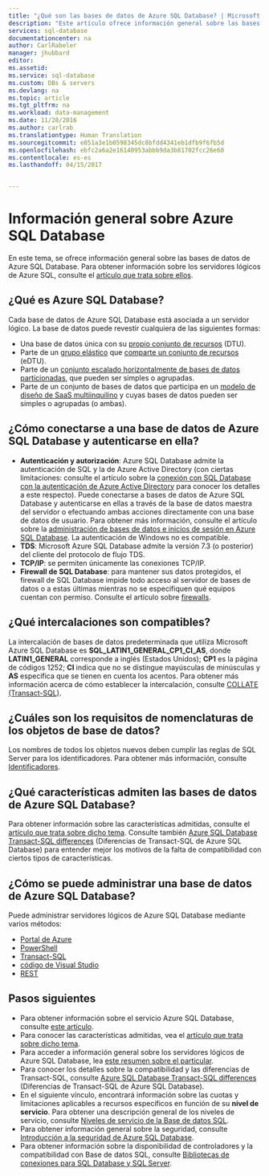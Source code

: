 ```yaml
---
title: "¿Qué son las bases de datos de Azure SQL Database? | Microsoft Docs"
description: "Este artículo ofrece información general sobre las bases de datos de Azure SQL Database."
services: sql-database
documentationcenter: na
author: CarlRabeler
manager: jhubbard
editor: 
ms.assetid: 
ms.service: sql-database
ms.custom: DBs & servers
ms.devlang: na
ms.topic: article
ms.tgt_pltfrm: na
ms.workload: data-management
ms.date: 11/28/2016
ms.author: carlrab
ms.translationtype: Human Translation
ms.sourcegitcommit: e851a3e1b0598345dc8bfdd4341eb1dfb9f6fb5d
ms.openlocfilehash: ebfc2a6a2e16140953abbb9da3b81702fcc26e60
ms.contentlocale: es-es
ms.lasthandoff: 04/15/2017


---
```

# <a name="azure-sql-database-overview"></a>Información general sobre Azure SQL Database
En este tema, se ofrece información general sobre las bases de datos de Azure SQL Database. Para obtener información sobre los servidores lógicos de Azure SQL, consulte el [artículo que trata sobre ellos](sql-database-server-overview.md).

## <a name="what-is-azure-sql-database"></a>¿Qué es Azure SQL Database?
Cada base de datos de Azure SQL Database está asociada a un servidor lógico. La base de datos puede revestir cualquiera de las siguientes formas:

- Una base de datos única con su [propio conjunto de recursos](sql-database-what-is-a-dtu.md#what-are-database-transaction-units-dtus) (DTU).
- Parte de un [grupo elástico](sql-database-elastic-pool.md) que [comparte un conjunto de recursos](sql-database-what-is-a-dtu.md#what-are-elastic-database-transaction-units-edtus) (eDTU).
- Parte de un [conjunto escalado horizontalmente de bases de datos particionadas](sql-database-elastic-scale-introduction.md#horizontal-and-vertical-scaling), que pueden ser simples o agrupadas.
- Parte de un conjunto de bases de datos que participa en un [modelo de diseño de SaaS multiinquilino](sql-database-design-patterns-multi-tenancy-saas-applications.md) y cuyas bases de datos pueden ser simples o agrupadas (o ambas). 

## <a name="how-do-i-connect-and-authenticate-to-an-azure-sql-database"></a>¿Cómo conectarse a una base de datos de Azure SQL Database y autenticarse en ella?

- **Autenticación y autorización**: Azure SQL Database admite la autenticación de SQL y la de Azure Active Directory (con ciertas limitaciones: consulte el artículo sobre la [conexión con SQL Database con la autenticación de Azure Active Directory](sql-database-aad-authentication.md) para conocer los detalles a este respecto). Puede conectarse a bases de datos de Azure SQL Database y autenticarse en ellas a través de la base de datos maestra del servidor o efectuando ambas acciones directamente con una base de datos de usuario. Para obtener más información, consulte el artículo sobre la [administración de bases de datos e inicios de sesión en Azure SQL Database](sql-database-manage-logins.md). La autenticación de Windows no es compatible. 
- **TDS**: Microsoft Azure SQL Database admite la versión 7.3 (o posterior) del cliente del protocolo de flujo TDS.
- **TCP/IP**: se permiten únicamente las conexiones TCP/IP.
- **Firewall de SQL Database**: para mantener sus datos protegidos, el firewall de SQL Database impide todo acceso al servidor de bases de datos o a estas últimas mientras no se especifiquen qué equipos cuentan con permiso. Consulte el artículo sobre [firewalls](sql-database-firewall-configure.md).

## <a name="what-collations-are-supported"></a>¿Qué intercalaciones son compatibles?
La intercalación de bases de datos predeterminada que utiliza Microsoft Azure SQL Database es **SQL_LATIN1_GENERAL_CP1_CI_AS**, donde **LATIN1_GENERAL** corresponde a inglés (Estados Unidos); **CP1** es la página de códigos 1252; **CI** indica que no se distingue mayúsculas de minúsculas y **AS** especifica que se tienen en cuenta los acentos. Para obtener más información acerca de cómo establecer la intercalación, consulte [COLLATE (Transact-SQL)](https://msdn.microsoft.com/library/ms184391.aspx).

## <a name="what-are-the-naming-requirements-for-database-objects"></a>¿Cuáles son los requisitos de nomenclaturas de los objetos de base de datos?

Los nombres de todos los objetos nuevos deben cumplir las reglas de SQL Server para los identificadores. Para obtener más información, consulte [Identificadores](https://msdn.microsoft.com/library/ms175874.aspx).

## <a name="what-features-are-supported-by-azure-sql-databases"></a>¿Qué características admiten las bases de datos de Azure SQL Database?

Para obtener información sobre las características admitidas, consulte el [artículo que trata sobre dicho tema](sql-database-features.md). Consulte también [Azure SQL Database Transact-SQL differences](sql-database-transact-sql-information.md) (Diferencias de Transact-SQL de Azure SQL Database) para entender mejor los motivos de la falta de compatibilidad con ciertos tipos de características.

## <a name="how-do-i-manage-an-azure-sql-database"></a>¿Cómo se puede administrar una base de datos de Azure SQL Database?

Puede administrar servidores lógicos de Azure SQL Database mediante varios métodos:
- [Portal de Azure](sql-database-manage-overview.md)
- [PowerShell](sql-database-manage-overview.md)
- [Transact-SQL](sql-database-connect-query-ssms.md)
- [código de Visual Studio](sql-database-connect-query-vscode.md)
- [REST](/rest/api/sql/)

## <a name="next-steps"></a>Pasos siguientes

- Para obtener información sobre el servicio Azure SQL Database, consulte [este artículo](sql-database-technical-overview.md).
- Para conocer las características admitidas, vea el [artículo que trata sobre dicho tema](sql-database-features.md).
- Para acceder a información general sobre los servidores lógicos de Azure SQL Database, lea [este resumen sobre el particular](sql-database-server-overview.md).
- Para conocer los detalles sobre la compatibilidad y las diferencias de Transact-SQL, consulte [Azure SQL Database Transact-SQL differences](sql-database-transact-sql-information.md) (Diferencias de Transact-SQL de Azure SQL Database).
- En el siguiente vínculo, encontrará información sobre las cuotas y limitaciones aplicables a recursos específicos en función de su **nivel de servicio**. Para obtener una descripción general de los niveles de servicio, consulte [Niveles de servicio de la Base de datos SQL](sql-database-service-tiers.md).
- Para obtener información general sobre la seguridad, consulte [Introducción a la seguridad de Azure SQL Database](sql-database-security-overview.md).
- Para obtener información sobre la disponibilidad de controladores y la compatibilidad con Base de datos SQL, consulte [Bibliotecas de conexiones para SQL Database y SQL Server](sql-database-libraries.md).


